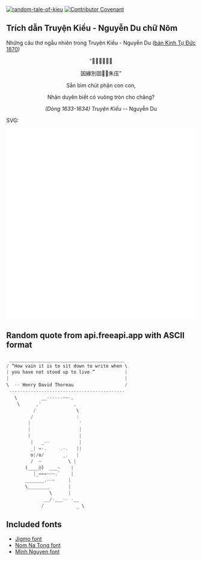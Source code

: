 [![random-tale-of-kieu](https://github.com/huuquyet/random-tale-of-kieu/actions/workflows/random-tale-of-kieu.yml/badge.svg)](https://github.com/huuquyet/random-tale-of-kieu/actions/workflows/random-tale-of-kieu.yml)
[![Contributor Covenant](https://img.shields.io/badge/Contributor%20Covenant-2.1-4baaaa.svg)](.github/CODE_OF_CONDUCT.md "Contributor Covenant 2.1")

## Trích dẫn Truyện Kiều - Nguyễn Du chữ Nôm

Những câu thơ ngẫu nhiên trong Truyện Kiều - Nguyễn Du ([bản Kinh Tự Đức 1870](https://vi.wikisource.org/wiki/Truy%E1%BB%87n_Ki%E1%BB%81u_(b%E1%BA%A3n_Kinh_T%E1%BB%B1_%C4%90%E1%BB%A9c_1870)))

<div align="center">
<!-- START_KIEU -->
      <p class="nom">“𦼜𦹴𡭧分昆昆</p>
      <p class="nom">因緣別固𣃲𧷺朱庒”</p>
      <p class="quocngu">Sắn bìm chút phận con con,</p>
      <p class="quocngu">Nhân duyên biết có vuông tròn cho chăng?</p>
      <p class="author"><i>(Dòng 1633-1634) Truyện Kiều</i> -- Nguyễn Du</p>
<!-- END_KIEU -->
</div>

SVG:

<div align="center">
  <img src="./assets/random-kieu.svg" alt="The Tale of Kieu - Nguyen Du">
</div>

## Random quote from api.freeapi.app with ASCII format

<!-- START_QUOTE -->
```rust
 ___________________________________________
/ “How vain it is to sit down to write when \
| you have not stood up to live.”           |
|                                           |
\  -- Henry David Thoreau                   /
 -------------------------------------------
   \         __------~~-,
    \      ,'            ,
          /               \
         /                :
        |                  '
        |                  |
        |                  |
         |   _--           |
         _| =-.     .-.   ||
         o|/o/       _.   |
         /  ~          \ |
       (____@)  ___~    |
          |_===~~~.`    |
       _______.--~     |
       \________       |
                \      |
              __/-___-- -__
             /            _ \
```
<!-- END_QUOTE -->

## Included fonts

- [Jigmo font](https://github.com/kamichikoichi/jigmo)
- [Nom Na Tong font](https://github.com/nomfoundation/font)
- [Minh Nguyen font](https://github.com/TKYKmori/Minh-Nguyen)

